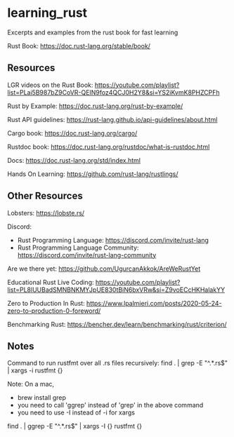 # learning_rust

Excerpts and examples from the rust book for fast learning

Rust Book: 
https://doc.rust-lang.org/stable/book/


## Resources

LGR videos on the Rust Book: 
https://youtube.com/playlist?list=PLai5B987bZ9CoVR-QEIN9foz4QCJ0H2Y8&si=YS2iKvmK8PHZCPFh

Rust by Example: 
https://doc.rust-lang.org/rust-by-example/

Rust API guidelines: 
https://rust-lang.github.io/api-guidelines/about.html

Cargo book: 
https://doc.rust-lang.org/cargo/

Rustdoc book: 
https://doc.rust-lang.org/rustdoc/what-is-rustdoc.html

Docs: 
https://doc.rust-lang.org/std/index.html

Hands On Learning: 
https://github.com/rust-lang/rustlings/


## Other Resources

Lobsters: 
https://lobste.rs/

Discord: 
* Rust Programming Language: https://discord.com/invite/rust-lang
* Rust Programming Language Community: https://discord.com/invite/rust-lang-community

Are we there yet: 
https://github.com/UgurcanAkkok/AreWeRustYet

Educational Rust Live Coding:
 https://youtube.com/playlist?list=PL8lUUBadSMNBNKMYJpUE830tBiN6bxVRw&si=Z9voECcHKHalakYY

Zero to Production In Rust: 
https://www.lpalmieri.com/posts/2020-05-24-zero-to-production-0-foreword/

Benchmarking Rust: 
https://bencher.dev/learn/benchmarking/rust/criterion/


## Notes

Command to run rustfmt over all .rs files recursively:
find . | grep -E "^.*\.rs$" | xargs -i rustfmt {}

Note: 
On a mac,
* brew install grep
* you need to call 'ggrep' instead of 'grep' in the above command
* you need to use -I instead of -i for xargs

find . | ggrep -E "^.*\.rs$" | xargs -I {} rustfmt {}
